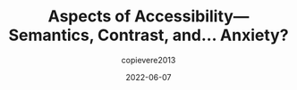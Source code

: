---
author: copievere2013
date: 2022-06-07
draft: true
permalink: false
tags:
  - accessibility
  - semantics
  - contrast
  - user-experience
target_url: https://sarajw.hashnode.dev/aspects-of-accessibility-a11y-semantics-contrast-and-anxiety
title: Aspects of Accessibility—Semantics, Contrast, and… Anxiety?
---